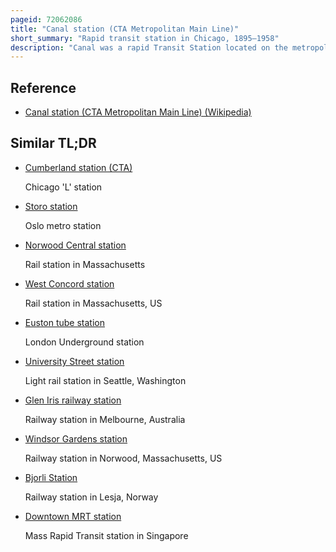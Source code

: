 ```yaml
---
pageid: 72062086
title: "Canal station (CTA Metropolitan Main Line)"
short_summary: "Rapid transit station in Chicago, 1895–1958"
description: "Canal was a rapid Transit Station located on the metropolitan main Line of the Chicago l it was in Service from 1895 to 1958 when the entire main Line was replaced by the Congress Line located in the Median of the nearby Eisenhower Expressway. In 1927 the Interurban Chicago Aurora and Elgin Railroad also served the Station which continued until 1953. The Station connected Chicago's Union Station which was one of the City's Rail Terminals. One of the busiest Stations on the Metropolitan's Routes, and of the 'L' in general, it opened a second Entrance on Clinton Street in 1914."
---
```


## Reference

- [Canal station (CTA Metropolitan Main Line) (Wikipedia)](https://en.wikipedia.org/?curid=72062086)

## Similar TL;DR

- [Cumberland station (CTA)](/tldr/en/cumberland-station-cta)

  Chicago 'L' station

- [Storo station](/tldr/en/storo-station)

  Oslo metro station

- [Norwood Central station](/tldr/en/norwood-central-station)

  Rail station in Massachusetts

- [West Concord station](/tldr/en/west-concord-station)

  Rail station in Massachusetts, US

- [Euston tube station](/tldr/en/euston-tube-station)

  London Underground station

- [University Street station](/tldr/en/university-street-station)

  Light rail station in Seattle, Washington

- [Glen Iris railway station](/tldr/en/glen-iris-railway-station)

  Railway station in Melbourne, Australia

- [Windsor Gardens station](/tldr/en/windsor-gardens-station)

  Railway station in Norwood, Massachusetts, US

- [Bjorli Station](/tldr/en/bjorli-station)

  Railway station in Lesja, Norway

- [Downtown MRT station](/tldr/en/downtown-mrt-station)

  Mass Rapid Transit station in Singapore
